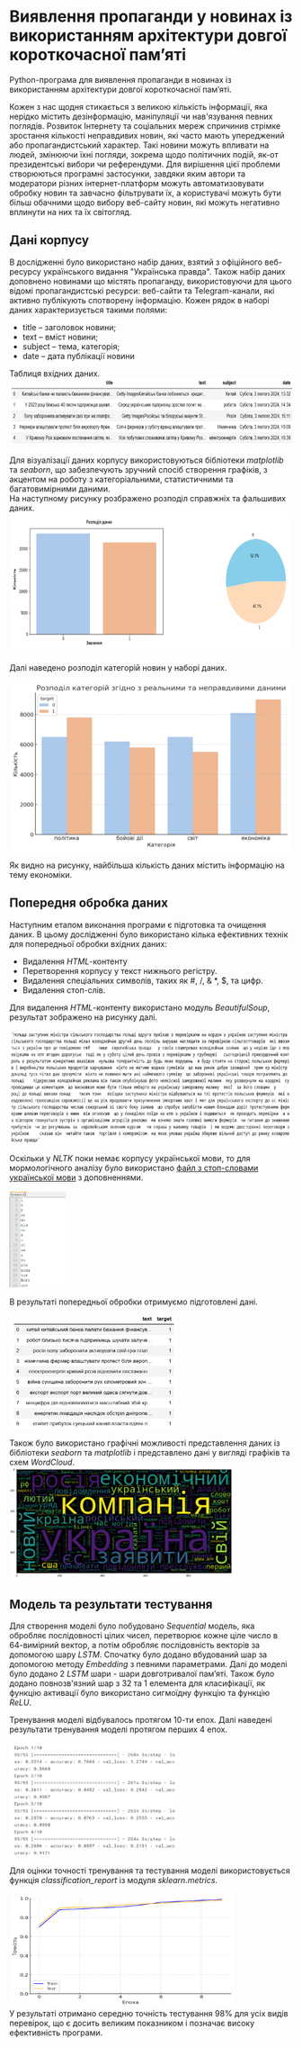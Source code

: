 # Виявлення пропаганди у новинах із використанням архітектури довгої короткочасної пам’яті                                                
Python-програма для виявлення пропаганди в новинах із використанням архітектури довгої короткочасної пам’яті.

Кожен з нас щодня стикається з великою кількість інформації, яка нерідко містить дезінформацію, маніпуляції чи нав'язування певних поглядів. Розвиток Інтернету та соціальних мереж спричинив стрімке зростання кількості неправдивих новин, які часто мають упереджений або пропагандистський характер. Такі новини можуть впливати на людей, змінюючи їхні погляди, зокрема щодо політичних подій, як-от президентські вибори чи референдуми.
Для вирішення цієї проблеми створюються програмні застосунки, завдяки яким автори та модератори різних інтернет-платформ можуть автоматизовувати обробку новин та завчасно фільтрувати їх, а користувачі можуть бути більш обачними щодо вибору веб-сайту новин, які можуть негативно вплинути на них та їх світогляд.

## Дані корпусу
В дослідженні було використано набір даних, взятий з офіційного веб-ресурсу українського видання "Українська правда". Також набір даних доповнено новинами що містять пропаганду, використовуючи для цього відомі пропагандистські ресурси: веб-сайти та Telegram-канали, які активно публікують спотворену інформацію.
Кожен рядок в наборі даних характеризується такими полями:
- title – заголовок новини;
- text – вміст новини;
- subject – тема, категорія;
- date – дата публікації новини

Таблиця вхідних даних.
<br>
<img src="https://github.com/AndriyPlekan/PropagandaDetectionInNews/blob/main/assets/data.png" alt="Data per category" width="700" height="120">

Для візуалізації даних корпусу використовуються бібліотеки _matplotlib_ та _seaborn_, що забезпечують зручний спосіб створення графіків, з акцентом на роботу з категоріальними, статистичними та багатовимірними даними.	
На наступному рисунку розбражено розподіл справжніх та фальшивих даних.
<br>
<img src="https://github.com/AndriyPlekan/PropagandaDetectionInNews/blob/main/assets/dataDistribution.png" alt="Data per category" width="700" height="250">

Далі наведено розподіл категорій новин у наборі даних.<br><br>
<img src="https://github.com/AndriyPlekan/PropagandaDetectionInNews/blob/main/assets/dataPerCategory.png" alt="Data per category" width="500" height="300">

Як видно на рисунку, найбільша кількість даних містить інформацію на тему економіки.

## Попередня обробка даних
Наступним етапом виконання програми є підготовка та очищення даних. 
В цьому дослідженні було використано кілька ефективних технік для попередньої обробки вхідних даних:
-	Видалення _HTML_-контенту
-	Перетворення корпусу у текст нижнього регістру. 
-	Видалення спеціальних символів, таких як #, /, & *, $, та цифр.
-	Видалення стоп-слів.

Для видалення _HTML_-контенту використано модуль _BeautifulSoup_, результат зображено на рисунку далі.<br><br>
<img src="https://github.com/AndriyPlekan/PropagandaDetectionInNews/blob/main/assets/dataAfterCleanUp.png" alt="Data per category" width="700" height="200">

Оскільки у _NLTK_ поки немає корпусу української мови, то для мормологічного аналізу було використано [файл з стоп-словами української мови](https://raw.githubusercontent.com/olegdubetcky/Ukrainian-Stopwords/main/) з доповненнями.<br><br>
<img src="https://github.com/AndriyPlekan/PropagandaDetectionInNews/blob/main/assets/stopWords.png" alt="Data per category" width="100" height="170">

В результаті попередньої обробки отримуємо підготовлені дані.<br><br>
<img src="https://github.com/AndriyPlekan/PropagandaDetectionInNews/blob/main/assets/cleanedUpData.png" alt="Data per category" width="300" height="200">

Також було використано графічні можливості представлення даних із бібліотеки _seaborn_ та _matplotlib_ і представлено дані у вигляді графіків та схем _WordCloud_.<br>
<img src="https://github.com/AndriyPlekan/PropagandaDetectionInNews/blob/main/assets/wordCloud.png" alt="Data per category" width="400" height="200">
## Модель та результати тестування
Для створення моделі було побудовано _Sequential_ модель, яка обробляє послідовності цілих чисел, перетворює кожне ціле число в 64-вимірний вектор, а потім обробляє послідовність векторів за допомогою шару _LSTM_.
Спочатку було додано вбудований шар за допомогою методу _Embedding_ з певними параметрами. Далі до моделі було додано 2 _LSTM_ шари - шари довготривалої пам’яті. Також було додано повнозв'язний шар з 32 та 1 елемента для класифікації, як функцію активації було використано сигмоїдну функцію та функцію _ReLU_.

Тренування моделі відбувалось протягом 10-ти епох. Далі наведені результати тренування моделі протягом перших 4 епох. <br><br>
<img src="https://github.com/AndriyPlekan/PropagandaDetectionInNews/blob/main/assets/dataTraining.png" alt="Data per category" width="300" height="200">

Для оцінки точності тренування та тестування моделі використовується функція _classification_report_ із модуля _sklearn.metrics_.<br><br>
<img src="https://github.com/AndriyPlekan/PropagandaDetectionInNews/blob/main/assets/accuracyPerEpoch.png" alt="Data per category" width="400" height="200"><br>
У результаті отримано середню точність тестування 98% для усіх видів перевірок, що є досить великим показником і позначає високу ефективність програми. 
